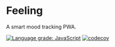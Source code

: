 # Feeling

A smart mood tracking PWA.

[![Language grade: JavaScript](https://img.shields.io/lgtm/grade/javascript/g/feelingapp/feeling-app.svg?logo=lgtm&logoWidth=18)](https://lgtm.com/projects/g/feelingapp/feeling-app/context:javascript)
[![codecov](https://codecov.io/gh/feelingapp/feeling-app/branch/master/graph/badge.svg)](https://codecov.io/gh/feelingapp/feeling-app)

